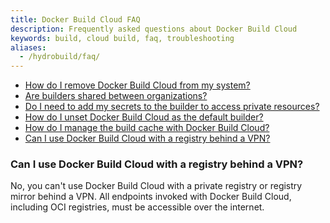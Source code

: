 ```yaml
---
title: Docker Build Cloud FAQ
description: Frequently asked questions about Docker Build Cloud
keywords: build, cloud build, faq, troubleshooting 
aliases:
  - /hydrobuild/faq/
---
```


<!--toc:start-->
- [How do I remove Docker Build Cloud from my system?](#how-do-i-remove-docker-build-cloud-from-my-system)
- [Are builders shared between organizations?](#are-builders-shared-between-organizations)
- [Do I need to add my secrets to the builder to access private resources?](#do-i-need-to-add-my-secrets-to-the-builder-to-access-private-resources)
- [How do I unset Docker Build Cloud as the default builder?](#how-do-i-unset-docker-build-cloud-as-the-default-builder)
- [How do I manage the build cache with Docker Build Cloud?](#how-do-i-manage-the-build-cache-with-docker-build-cloud)
- [Can I use Docker Build Cloud with a registry behind a VPN?](#can-i-use-docker-build-cloud-with-a-registry-behind-a-vpn)
<!--toc:end-->

### Can I use Docker Build Cloud with a registry behind a VPN?

No, you can't use Docker Build Cloud with a private registry or registry mirror
behind a VPN. All endpoints invoked with Docker Build Cloud, including OCI
registries, must be accessible over the internet.
